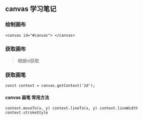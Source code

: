 ## canvas 学习笔记

### 绘制画布
`<canvas id="#canvas"> </canvas>`
### 获取画布
> 根据id获取

### 获取画笔
`const context = canvas.getContext('2d');`
#### canvas 画笔 常用方法

`
context.moveTo(x, y)
context.lineTo(x, y)
context.lineWidth
context.strokeStyle
`

